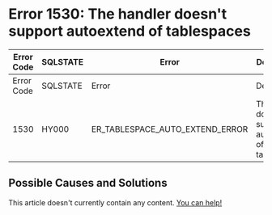 
# Error 1530: The handler doesn't support autoextend of tablespaces


| Error Code | SQLSTATE | Error | Description |
| --- | --- | --- | --- |
| Error Code | SQLSTATE | Error | Description |
| 1530 | HY000 | ER_TABLESPACE_AUTO_EXTEND_ERROR | The handler doesn't support autoextend of tablespaces |




## Possible Causes and Solutions


This article doesn't currently contain any content. [You can help!](/kb/en/writing-and-editing-knowledge-base-articles/)

